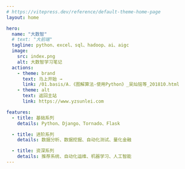 ```yaml
---
# https://vitepress.dev/reference/default-theme-home-page
layout: home

hero:
  name: "大数智"
  # text: "大前端"
  tagline: python、excel、sql、hadoop、ai、aigc
  image:
    src: index.png
    alt: 大数智学习笔记
  actions:
    - theme: brand
      text: 马上开始 →
      link: /01.basis/A.《图解算法-使用Python》_吴灿铭等_201810.html
    - theme: alt
      text: 返回主站
      link: https://www.yzsunlei.com

features:
  - title: 基础系列
    details: Python、Django、Tornado、Flask

  - title: 进阶系列
    details: 数据分析、数据挖掘、自动化测试、量化金融

  - title: 资深系列
    details: 推荐系统、自动化运维、机器学习、人工智能
---
```


